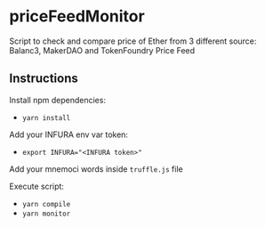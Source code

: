 # priceFeedMonitor
Script to check and compare price of Ether from 3 different source: Balanc3, MakerDAO and TokenFoundry Price Feed

## Instructions

Install npm dependencies:

* `yarn install`

Add your INFURA env var token:
* `export INFURA="<INFURA token>"`

Add your mnemoci words inside `truffle.js` file

Execute script:
* `yarn compile`
* `yarn monitor`
